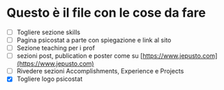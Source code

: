 # Questo è il file con le cose da fare

- [ ] Togliere sezione skills
- [ ] Pagina psicostat a parte con spiegazione e link al sito
- [ ] Sezione teaching per i prof
- [ ] sezioni post, publication e poster come su [https://www.jepusto.com](https://www.jepusto.com)
- [ ] Rivedere sezioni Accomplish­ments, Experience e Projects
- [x] Togliere logo psicostat